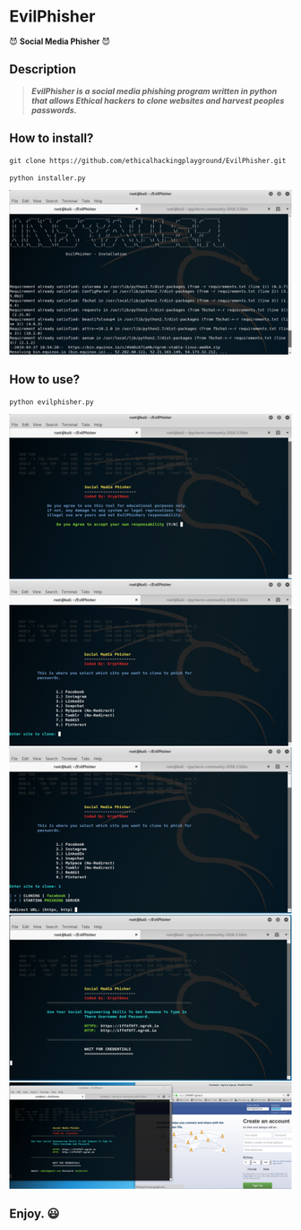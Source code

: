 # EvilPhisher
😈 **Social Media Phisher** 😈

## Description
> ***EvilPhisher is a social media phishing program written in python that allows Ethical hackers to clone websites and harvest peoples passwords.***

## How to install?
`git clone https://github.com/ethicalhackingplayground/EvilPhisher.git`

`python installer.py`

![Screenshot](Install.png)

## How to use?
`python evilphisher.py`

![Screenshot](evilphisher01.PNG)
![Screenshot](evilphisher02.PNG)
![Screenshot](evilphisher03.PNG)
![Screenshot](evilphisher04.PNG)
![Screenshot](evilphisher05.PNG)

## Enjoy. 😃

